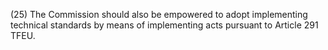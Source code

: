 (25) The Commission should also be empowered to adopt implementing technical standards by means of implementing acts pursuant to Article 291 TFEU.